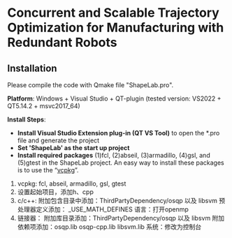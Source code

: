 # Concurrent and Scalable Trajectory Optimization for Manufacturing with Redundant Robots

## Installation

Please compile the code with Qmake file "ShapeLab.pro".

**Platform**: Windows + Visual Studio + QT-plugin (tested version: VS2022 + QT5.14.2 + msvc2017_64)

**Install Steps**:
- **Install Visual Studio Extension plug-in (QT VS Tool)** to open the *.pro file and generate the project
- **Set 'ShapeLab' as the start up project**
- **Install required packages** (1)fcl, (2)abseil, (3)armadillo, (4)gsl, and (5)gtest in the ShapeLab project. An easy way to install these packages is to use the “[vcpkg](https://github.com/microsoft/vcpkg)”.

1. vcpkg: fcl, abseil, armadillo, gsl, gtest
2. 设置起始项目，添加h、cpp
3. c/c++: 附加包含目录中添加：ThirdPartyDependency/osqp 以及 libsvm
          预处理器定义添加： _USE_MATH_DEFINES
          语言：打开openmp
4. 链接器： 附加库目录添加：ThirdPartyDependency/osqp 以及 libsvm
           附加依赖项添加：osqp.lib osqp-cpp.lib libsvm.lib
           系统：修改为控制台
